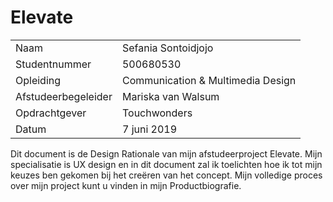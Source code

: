 # Elevate

|  |  |
| :--- | :--- |
| Naam | Sefania Sontoidjojo |
| Studentnummer | 500680530 |
| Opleiding | Communication & Multimedia Design |
| Afstudeerbegeleider | Mariska van Walsum |
| Opdrachtgever | Touchwonders |
| Datum | 7 juni 2019 |

Dit document is de Design Rationale van mijn afstudeerproject Elevate. Mijn specialisatie is UX design en in dit document zal ik toelichten hoe ik tot mijn keuzes ben gekomen bij het creëren van het concept. Mijn volledige proces over mijn project kunt u vinden in mijn Productbiografie.


